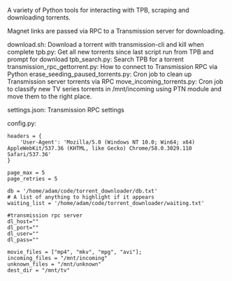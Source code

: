 A variety of Python tools for interacting with TPB, scraping and downloading torrents.

Magnet links are passed via RPC to a Transmission server for downloading.

download.sh: Download a torrent with transmission-cli and kill when complete
tpb.py: Get all new torrents since last script run from TPB and prompt for download
tpb_search.py: Search TPB for a torrent
transmission_rpc_gettorrent.py: How to connect to Transmission RPC via Python
erase_seeding_paused_torrents.py: Cron job to clean up Transmission server torrents via RPC
move_incoming_torrents.py: Cron job to classify new TV series torrents in /mnt/incoming using PTN module and move them to the right place. 

settings.json: Transmission RPC settings

config.py:
```tpb = 'https://tpbprox.com'
headers = {
    'User-Agent': 'Mozilla/5.0 (Windows NT 10.0; Win64; x64) AppleWebKit/537.36 (KHTML, like Gecko) Chrome/58.0.3029.110 Safari/537.36'
}

page_max = 5
page_retries = 5

db = '/home/adam/code/torrent_downloader/db.txt'
# A list of anything to highlight if it appears
waiting_list = '/home/adam/code/torrent_downloader/waiting.txt'

#transmission rpc server
dl_host=""
dl_port=""
dl_user=""
dl_pass=""

movie_files = ["mp4", "mkv", "mpg", "avi"];
incoming_files = "/mnt/incoming"
unknown_files = "/mnt/unknown"
dest_dir = "/mnt/tv"
```
